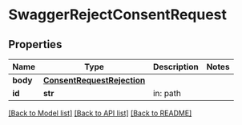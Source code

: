 # SwaggerRejectConsentRequest

## Properties
Name | Type | Description | Notes
------------ | ------------- | ------------- | -------------
**body** | [**ConsentRequestRejection**](ConsentRequestRejection.md) |  | 
**id** | **str** | in: path | 

[[Back to Model list]](../README.md#documentation-for-models) [[Back to API list]](../README.md#documentation-for-api-endpoints) [[Back to README]](../README.md)


